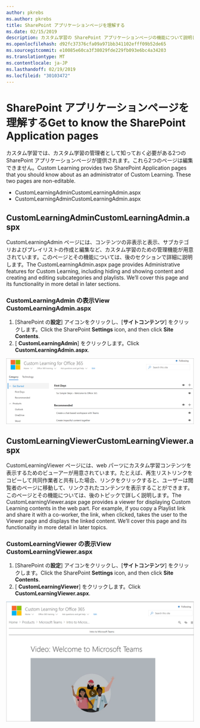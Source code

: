 ```yaml
---
author: pkrebs
ms.author: pkrebs
title: SharePoint アプリケーションページを理解する
ms.date: 02/15/2019
description: カスタム学習の SharePoint アプリケーションページの機能について説明します。
ms.openlocfilehash: d92fc37376cfa09a971bb341102efff09b52de65
ms.sourcegitcommit: e10085e60ca3f38029fde229fb093e6bc4a34203
ms.translationtype: MT
ms.contentlocale: ja-JP
ms.lasthandoff: 02/19/2019
ms.locfileid: "30103472"
---
```

# <a name="get-to-know-the-sharepoint-application-pages"></a><span data-ttu-id="05e08-103">SharePoint アプリケーションページを理解する</span><span class="sxs-lookup"><span data-stu-id="05e08-103">Get to know the SharePoint Application pages</span></span>

<span data-ttu-id="05e08-p101">カスタム学習では、カスタム学習の管理者として知っておく必要がある2つの SharePoint アプリケーションページが提供されます。これら2つのページは編集できません。</span><span class="sxs-lookup"><span data-stu-id="05e08-p101">Custom Learning provides two SharePoint Application pages that you should know about as an administrator of Custom Learning. These two pages are non-editable.</span></span> 

- <span data-ttu-id="05e08-106">CustomLearningAdmin</span><span class="sxs-lookup"><span data-stu-id="05e08-106">CustomLearningAdmin.aspx</span></span>
- <span data-ttu-id="05e08-107">CustomLearningAdmin</span><span class="sxs-lookup"><span data-stu-id="05e08-107">CustomLearningAdmin.aspx</span></span>

## <a name="customlearningadminaspx"></a><span data-ttu-id="05e08-108">CustomLearningAdmin</span><span class="sxs-lookup"><span data-stu-id="05e08-108">CustomLearningAdmin.aspx</span></span>

<span data-ttu-id="05e08-p102">CustomLearningAdmin ページには、コンテンツの非表示と表示、サブカテゴリおよびプレイリストの作成と編集など、カスタム学習のための管理機能が用意されています。このページとその機能については、後のセクションで詳細に説明します。</span><span class="sxs-lookup"><span data-stu-id="05e08-p102">The CustomLearningAdmin.aspx page provides Administrative features for Custom Learning, including hiding and showing content and creating and editing subcategories and playlists. We’ll cover this page and its functionality in more detail in later sections.</span></span>

### <a name="view-customlearningadminaspx"></a><span data-ttu-id="05e08-111">CustomLearningAdmin の表示</span><span class="sxs-lookup"><span data-stu-id="05e08-111">View CustomLearningAdmin.aspx</span></span>

1. <span data-ttu-id="05e08-112">[SharePoint の**設定**] アイコンをクリックし、[**サイトコンテンツ**] をクリックします。</span><span class="sxs-lookup"><span data-stu-id="05e08-112">Click the SharePoint **Settings** icon, and then click **Site Contents**.</span></span> 
2. <span data-ttu-id="05e08-113">[ **CustomLearningAdmin**] をクリックします。</span><span class="sxs-lookup"><span data-stu-id="05e08-113">Click **CustomLearningAdmin.aspx**.</span></span> 

![cg-adminapppage](media/cg-adminapppage.png)

## <a name="customlearningvieweraspx"></a><span data-ttu-id="05e08-115">CustomLearningViewer</span><span class="sxs-lookup"><span data-stu-id="05e08-115">CustomLearningViewer.aspx</span></span>
<span data-ttu-id="05e08-p103">CustomLearningViewer ページには、web パーツにカスタム学習コンテンツを表示するためのビューアーが用意されています。たとえば、再生リストリンクをコピーして共同作業者と共有した場合、リンクをクリックすると、ユーザーは閲覧者のページに移動して、リンクされたコンテンツを表示することができます。このページとその機能については、後のトピックで詳しく説明します。</span><span class="sxs-lookup"><span data-stu-id="05e08-p103">The CustomLearningViewer.aspx page provides a viewer for displaying Custom Learning contents in the web part. For example, if you copy a Playlist link and share it with a co-worker, the link, when clicked, takes the user to the Viewer page and displays the linked content. We’ll cover this page and its functionality in more detail in later topics.</span></span>

### <a name="view-customlearningvieweraspx"></a><span data-ttu-id="05e08-119">CustomLearningViewer の表示</span><span class="sxs-lookup"><span data-stu-id="05e08-119">View CustomLearningViewer.aspx</span></span>

1. <span data-ttu-id="05e08-120">[SharePoint の**設定**] アイコンをクリックし、[**サイトコンテンツ**] をクリックします。</span><span class="sxs-lookup"><span data-stu-id="05e08-120">Click the SharePoint **Settings** icon, and then click **Site Contents**.</span></span> 
2. <span data-ttu-id="05e08-121">[ **CustomLearningViewer**] をクリックします。</span><span class="sxs-lookup"><span data-stu-id="05e08-121">Click **CustomLearningViewer.aspx**.</span></span> 

![cg-viewerapppage](media/cg-viewerapppage.png)

